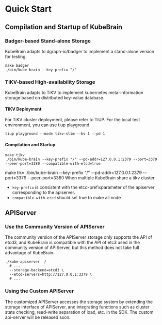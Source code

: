 # Quick Start

## Compilation and Startup of KubeBrain

### Badger-based Stand-alone Storage
KubeBrain adapts to dgraph-io/badger to implement a stand-alone version for testing.

```shell
make badger
./bin/kube-brain --key-prefix "/"
```



### TiKV-based High-availability Storage
KubeBrain adapts to TiKV to implement kubernetes meta-information storage based on distributed key-value database.

#### TiKV Deployment
For TiKV cluster deployment, please refer to TiUP. For the local test environment, you can use tiup playground.
```shell
tiup playground --mode tikv-slim --kv 1 --pd 1
```


#### Compilation and Startup
```shell
make tikv
./bin/kube-brain --key-prefix "/" --pd-addr=127.0.0.1:2379 --port=3379 --peer-port=3380 --compatible-with-etcd=true
```
make tikv
./bin/kube-brain --key-prefix "/" --pd-addr=127.0.0.1:2379 --port=3379 --peer-port=3380
When multiple KubeBrain share a tikv cluster
- `key-prefix` is consistent with the etcd-prefixparameter of the apiserver corresponding to the apiserver.
- `compatible-with-etcd` should set true to make all node 

## APIServer

### Use the Community Version of APIServer
The community version of the APIServer storage only supports the API of etcd3, and KubeBrain is compatible with the API of etc3 used in the community version of APIServer, but this method does not take full advantage of KubeBrain.
```shell
./kube-apiserver  /
  # ...
  --storage-backend=etcd3 \
  --etcd-servers=http://127.0.0.1:3379 \
  # ...
```

### Using the Custom APIServer
The customized APIServer accesses the storage system by extending the storage interface of APIServer, and integrating functions such as cluster state checking, read-write separation of load, etc. in the SDK. The custom api-server will be released soon.

